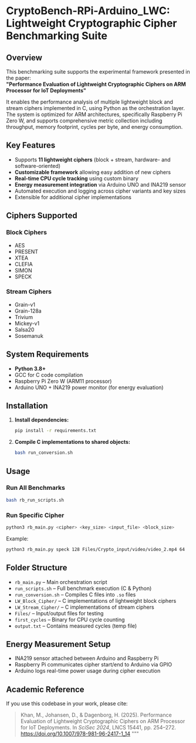 # CryptoBench-RPi-Arduino_LWC: Lightweight Cryptographic Cipher Benchmarking Suite

## Overview

This benchmarking suite supports the experimental framework presented in the paper:  
**"Performance Evaluation of Lightweight Cryptographic Ciphers on ARM Processor for IoT Deployments"**  


It enables the performance analysis of multiple lightweight block and stream ciphers implemented in C, using Python as the orchestration layer. The system is optimized for ARM architectures, specifically Raspberry Pi Zero W, and supports comprehensive metric collection including throughput, memory footprint, cycles per byte, and energy consumption.

## Key Features

- Supports **11 lightweight ciphers** (block + stream, hardware- and software-oriented)
- **Customizable framework** allowing easy addition of new ciphers 
- **Real-time CPU cycle tracking** using custom binary
- **Energy measurement integration** via Arduino UNO and INA219 sensor
- Automated execution and logging across cipher variants and key sizes
- Extensible for additional cipher implementations

## Ciphers Supported

### Block Ciphers
- AES
- PRESENT
- XTEA
- CLEFIA
- SIMON
- SPECK

### Stream Ciphers
- Grain-v1
- Grain-128a
- Trivium
- Mickey-v1
- Salsa20
- Sosemanuk

## System Requirements

- **Python 3.8+**
- GCC for C code compilation
- Raspberry Pi Zero W (ARM11 processor)
- Arduino UNO + INA219 power monitor (for energy evaluation)

## Installation

1. **Install dependencies:**
   ```bash
   pip install -r requirements.txt
   ```

2. **Compile C implementations to shared objects:**
   ```bash
   bash run_conversion.sh
   ```

## Usage

### Run All Benchmarks
```bash
bash rb_run_scripts.sh
```

### Run Specific Cipher
```bash
python3 rb_main.py <cipher> <key_size> <input_file> <block_size>
```
Example:
```bash
python3 rb_main.py speck 128 Files/Crypto_input/video/video_2.mp4 64
```

## Folder Structure

- `rb_main.py` – Main orchestration script
- `run_scripts.sh` – Full benchmark execution (C & Python)
- `run_conversion.sh` – Compiles C files into `.so` files
- `LW_Block_Cipher/` – C implementations of lightweight block ciphers
- `LW_Stream_Cipher/` – C implementations of stream ciphers
- `Files/` – Input/output files for testing
- `first_cycles` – Binary for CPU cycle counting
- `output.txt` – Contains measured cycles (temp file)

## Energy Measurement Setup

- INA219 sensor attached between Arduino and Raspberry Pi
- Raspberry Pi communicates cipher start/end to Arduino via GPIO
- Arduino logs real-time power usage during cipher execution

## Academic Reference

If you use this codebase in your work, please cite:
> Khan, M., Johansen, D., & Dagenborg, H. (2025). Performance Evaluation of Lightweight Cryptographic Ciphers on ARM Processor for IoT Deployments. In *SciSec 2024*, LNCS 15441, pp. 254–272. https://doi.org/10.1007/978-981-96-2417-1_14
"""